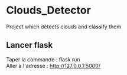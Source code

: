 # Clouds_Detector
Project which detects clouds and classify them 


## Lancer flask
Taper la commande : flask run  
Aller à l'adresse : http://127.0.0.1:5000/
